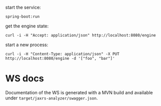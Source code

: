 start the service:

```
spring-boot:run
```

get the engine state:

```
curl -i -H "Accept: application/json" http://localhost:8080/engine
```

start a new process:

```
curl -i -H "Content-Type: application/json" -X PUT http://localhost:8080/engine -d '["foo", "bar"]'
```

# WS docs

Documentation of the WS is generated with a MVN build and available under `target/jaxrs-analyzer/swagger.json`.